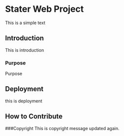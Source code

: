 # Stater Web Project
This is a simple text
## Introduction
This is introduction
### Purpose
Purpose
## Deployment
this is deployment
## How to Contribute

###Copyright
This is copyright message updated again.